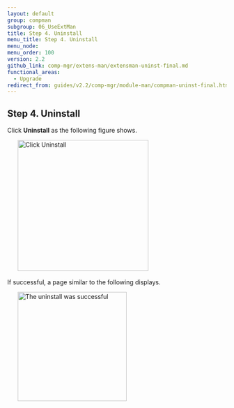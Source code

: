 ```yaml
---
layout: default
group: compman
subgroup: 06_UseExtMan
title: Step 4. Uninstall
menu_title: Step 4. Uninstall
menu_node:
menu_order: 100
version: 2.2
github_link: comp-mgr/extens-man/extensman-uninst-final.md
functional_areas:
  - Upgrade
redirect_from: guides/v2.2/comp-mgr/module-man/compman-uninst-final.html
---
```


## Step 4. Uninstall
Click **Uninstall** as the following figure shows.

&nbsp;&nbsp;&nbsp;&nbsp;&nbsp;&nbsp;<img src="{{ site.baseurl }}common/images/extensman_uninst2.png" width="300px" alt="Click Uninstall">

If successful, a page similar to the following displays.

&nbsp;&nbsp;&nbsp;&nbsp;&nbsp;&nbsp;<img src="{{ site.baseurl }}common/images/extensman_uninst-success.png" width="250px" alt="The uninstall was successful">
